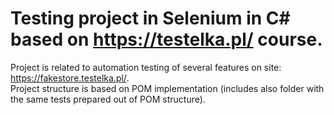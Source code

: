 # Testing project in Selenium in C# based on https://testelka.pl/ course.
Project is related to automation testing of several features on site: https://fakestore.testelka.pl/.  
Project structure is based on POM implementation (includes also folder with the same tests prepared out of POM structure).  
